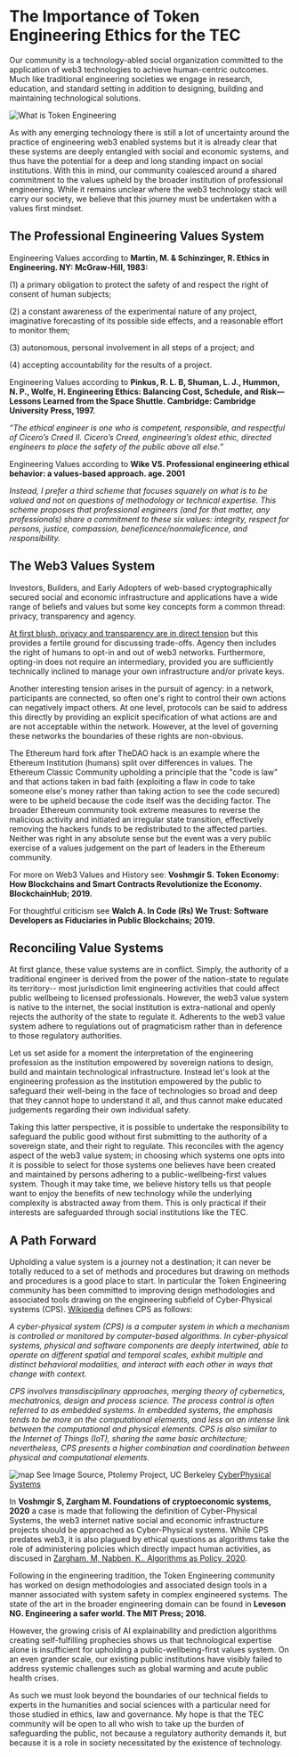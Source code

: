 # The Importance of Token Engineering Ethics for the TEC

Our community is a technology-abled social organization committed to the application of web3 technologies to achieve human-centric outcomes. Much like traditional engineering societies we engage in research, education, and standard setting in addition to designing, building and maintaining technological solutions.

![What is Token Engineering](TE.png)

As with any emerging technology there is still a lot of uncertainty around the practice of engineering web3 enabled systems but it is already clear that these systems are deeply entangled with social and economic systems, and thus have the potential for a deep and long standing impact on social institutions. With this in mind, our community coalesced around a shared commitment to the values upheld by the broader institution of professional engineering. While it remains unclear where the web3 technology stack will carry our society, we believe that this journey must be undertaken with a values first mindset.

## The Professional Engineering Values System


Engineering Values according to **Martin, M. & Schinzinger, R. Ethics in Engineering. NY: McGraw-Hill, 1983:**

(1) a primary obligation to protect the safety of and respect the
right of consent of human subjects;

(2) a constant awareness of the experimental nature of
any project, imaginative forecasting of its possible side effects, and a reasonable effort to
monitor them;

(3) autonomous, personal involvement in all steps of a project; and 

(4) accepting accountability for the results of a project. 

Engineering Values according to **Pinkus, R. L. B, Shuman, L. J., Hummon, N. P., Wolfe, H. Engineering Ethics: Balancing Cost,
Schedule, and Risk—Lessons Learned from the Space Shuttle. Cambridge: Cambridge University
Press, 1997.**

*“The ethical engineer is one who is competent, responsible, and respectful of Cicero’s Creed II.
Cicero’s Creed, engineering’s oldest ethic, directed engineers to place the safety of the
public above all else.”* 

Engineering Values according to **Wike VS. Professional engineering ethical behavior: a values-based approach. age. 2001**

*Instead, I prefer a third scheme that focuses squarely on what is to be valued and not
on questions of methodology or technical expertise. This scheme proposes that
professional engineers (and for that matter, any professionals) share a commitment to
these six values: integrity, respect for persons, justice, compassion, beneficence/nonmaleficence, and responsibility.*

## The Web3 Values System

Investors, Builders, and Early Adopters of web-based cryptographically secured social and economic infrastructure and applications have a wide range of beliefs and values but some key concepts form a common thread: privacy, transparency and agency.

[At first blush, privacy and transparency are in direct tension](https://forum.1hive.org/t/music-video-is-privacy-in-defiance-of-internet-metaphysics/2329) but this provides a fertile ground for discussing trade-offs. Agency then includes the right of humans to opt-in and out of web3 networks. Furthermore, opting-in does not require an intermediary, provided you are sufficiently technically inclined to manage your own infrastructure and/or private keys. 

Another interesting tension arises in the pursuit of agency: in a network, participants are connected, so often one's right to control their own actions can negatively impact others. At one level, protocols can be said to address this directly by providing an explicit specification of what actions are and are not acceptable within the network. However, at the level of governing these networks the boundaries of these rights are non-obvious. 

The Ethereum hard fork after TheDAO hack is an example where the Ethereum Institution (humans) split over differences in values. The Ethereum Classic Community upholding a principle that the "code is law" and that actions taken in bad faith (exploiting a flaw in code to take someone else's money rather than taking action to see the code secured) were to be upheld because the code itself was the deciding factor. The broader Ethereum community took extreme measures to reverse the malicious activity and initiated an irregular state transition, effectively removing the hackers funds to be redistributed to the affected parties. Neither was right in any absolute sense but the event was a very public exercise of a values judgement on the part of leaders in the Ethereum community.

For more on Web3 Values and History see: **Voshmgir S. Token Economy: How Blockchains and Smart Contracts Revolutionize the Economy. BlockchainHub; 2019.**

For thoughtful criticism see **Walch A. In Code (Rs) We Trust: Software Developers as Fiduciaries in Public Blockchains; 2019.**

## Reconciling Value Systems

At first glance, these value systems are in conflict. Simply, the authority of a traditional engineer is derived from the power of the nation-state to regulate its territory-- most jurisdiction limit engineering activities that could affect public wellbeing to licensed professionals. However, the web3 value system is native to the internet, the social institution is extra-national and openly rejects the authority of the state to regulate it. Adherents to the web3 value system adhere to regulations out of pragmaticism rather than in deference to those regulatory authorities.

Let us set aside for a moment the interpretation of the engineering profession as the institution empowered by sovereign nations to design, build and maintain technological infrastructure. Instead let's look at the engineering profession as the institution empowered by the public to safeguard their well-being in the face of technologies so broad and deep that they cannot hope to understand it all, and thus cannot make educated judgements regarding their own individual safety.

Taking this latter perspective, it is possible to undertake the responsibility to safeguard the public good without first submitting to the authority of a sovereign state, and their right to regulate. This reconciles with the agency aspect of the web3 value system; in choosing which systems one opts into it is possible to select for those systems one believes have been created and maintained by persons adhering to a public-wellbeing-first  values system. Though it may take time, we believe history tells us that people want to enjoy the benefits of new technology while the underlying complexity is abstracted away from them. This is only practical if their interests are safeguarded through social institutions like the TEC.

## A Path Forward

Upholding a value system is a journey not a destination; it can never be totally reduced to a set of methods and procedures but drawing on methods and procedures is a good place to start. In particular the Token Engineering community has been committed to improving design methodologies and associated tools drawing on the engineering subfield of Cyber-Physical systems (CPS). [Wikipedia](https://en.wikipedia.org/wiki/Cyber-physical_system) defines CPS as follows:

*A cyber-physical system (CPS) is a computer system in which a mechanism is controlled or monitored by computer-based algorithms. In cyber-physical systems, physical and software components are deeply intertwined, able to operate on different spatial and temporal scales, exhibit multiple and distinct behavioral modalities, and interact with each other in ways that change with context.* 

*CPS involves transdisciplinary approaches, merging theory of cybernetics, mechatronics, design and process science. The process control is often referred to as embedded systems. In embedded systems, the emphasis tends to be more on the computational elements, and less on an intense link between the computational and physical elements. CPS is also similar to the Internet of Things (IoT), sharing the same basic architecture; nevertheless, CPS presents a higher combination and coordination between physical and computational elements.*


![map](CPSConceptMap.gif)
See Image Source, Ptolemy Project, UC Berkeley [CyberPhysical Systems](https://ptolemy.berkeley.edu/projects/cps/)

In **Voshmgir S, Zargham M. Foundations of cryptoeconomic systems, 2020** a case is made that following the definition of Cyber-Physical Systems, the web3 internet native social and economic infrastructure projects should be approached as Cyber-Physical systems. While CPS predates web3, it is also plagued by ethical questions as algorithms take the role of administering policies which directly impact human activities, as discused in [Zargham, M, Nabben, K., Algorithms as Policy, 2020](https://kelsienabben.substack.com/p/algorithms-as-policy).

Following in the engineering tradition, the Token Engineering community has worked on design methodologies and associated design tools in a manner associated with system safety in complex engineered systems. The state of the art in the broader engineering domain can be found in **Leveson NG. Engineering a safer world. The MIT Press; 2016.**

However, the growing crisis of AI explainability and prediction algorithms creating self-fulfilling prophecies shows us that technological expertise alone is insufficient for upholding a public-wellbeing-first values system. On an even grander scale, our existing public institutions have visibly failed to address systemic challenges such as global warming and acute public health crises. 

As such we must look beyond the boundaries of our technical fields to experts in the humanities and social sciences with a particular need for those studied in ethics, law and governance. My hope is that the TEC community will be open to all who wish to take up the burden of safeguarding the public, not because a regulatory authority demands it, but because it is a role in society necessitated by the existence of technology.
